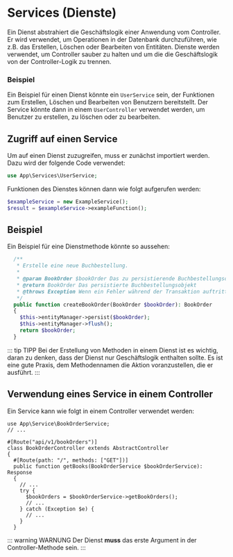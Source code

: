 # Services (Dienste)

Ein Dienst abstrahiert die Geschäftslogik einer Anwendung vom Controller. Er wird verwendet, um Operationen in der
Datenbank durchzuführen, wie z.B. das Erstellen, Löschen oder Bearbeiten von Entitäten. Dienste werden verwendet, um Controller sauber zu halten und um die
die Geschäftslogik von der Controller-Logik zu trennen.

### Beispiel

Ein Beispiel für einen Dienst könnte ein `UserService` sein, der Funktionen zum Erstellen, Löschen und Bearbeiten von Benutzern bereitstellt.
Der Service könnte dann in einem `UserController` verwendet werden, um Benutzer zu erstellen, zu löschen oder zu bearbeiten.

## Zugriff auf einen Service

Um auf einen Dienst zuzugreifen, muss er zunächst importiert werden. Dazu wird der folgende Code verwendet:

```PHP
use App\Services\UserService;
```

Funktionen des Dienstes können dann wie folgt aufgerufen werden:

```PHP
$exampleService = new ExampleService();
$result = $exampleService->exampleFunction();
```

## Beispiel

Ein Beispiel für eine Dienstmethode könnte so aussehen:

```PHP
  /**
   * Erstelle eine neue Buchbestellung.
   *
   * @param BookOrder $bookOrder Das zu persistierende Buchbestellungsobjekt
   * @return BookOrder Das persistierte Buchbestellungsobjekt
   * @throws Exception Wenn ein Fehler während der Transaktion auftritt
   */
  public function createBookOrder(BookOrder $bookOrder): BookOrder
  {
    $this->entityManager->persist($bookOrder);
    $this->entityManager->flush();
    return $bookOrder;
  }
```

::: tip TIPP
Bei der Erstellung von Methoden in einem Dienst ist es wichtig, daran zu denken, dass der Dienst nur Geschäftslogik enthalten sollte.
Es ist eine gute Praxis, dem Methodennamen die Aktion voranzustellen, die er ausführt.
:::

## Verwendung eines Service in einem Controller

Ein Service kann wie folgt in einem Controller verwendet werden:

```PHP{1,8,12}
use App\Service\BookOrderService;
// ...

#[Route("api/v1/bookOrders")]
class BookOrderController extends AbstractController
{
  #[Route(path: "/", methods: ["GET"])]
  public function getBooks(BookOrderService $bookOrderService): Response
  {
    // ...
    try {
      $bookOrders = $bookOrderService->getBookOrders();
      // ...
    } catch (Exception $e) {
      // ...
    }
  }
```

::: warning WARNUNG
Der Dienst **muss** das erste Argument in der Controller-Methode sein.
:::

